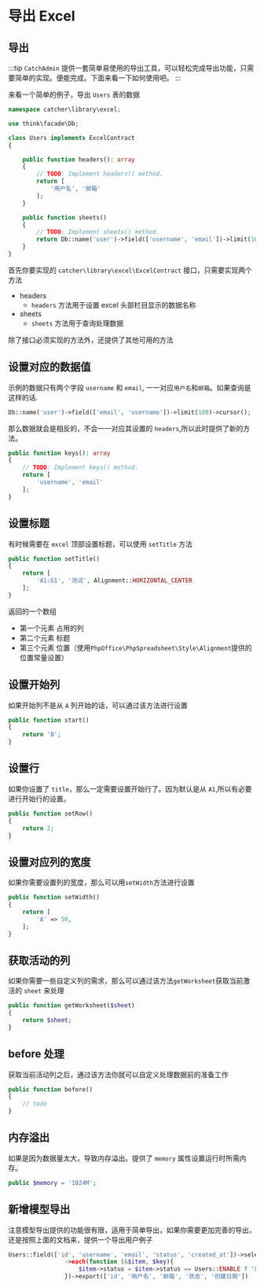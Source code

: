 # 导出 Excel

## 导出

:::tip
`CatchAdmin` 提供一套简单易使用的导出工具，可以轻松完成导出功能，只需要简单的实现。便能完成。下面来看一下如何使用吧。
:::

来看一个简单的例子，导出 `Users` 表的数据

```php
namespace catcher\library\excel;

use think\facade\Db;

class Users implements ExcelContract
{

    public function headers(): array
    {
        // TODO: Implement headers() method.
        return [
            '用户名', '邮箱'
        ];
    }

    public function sheets()
    {
        // TODO: Implement sheets() method.
        return Db::name('user')->field(['username', 'email'])->limit(100)->cursor();
    }
}

```

首先你要实现的 `catcher\library\excel\ExcelContract` 接口，只需要实现两个方法

- headers
  - `headers` 方法用于设置 excel 头部栏目显示的数据名称
- sheets
  - `sheets` 方法用于查询处理数据

除了接口必须实现的方法外，还提供了其他可用的方法

## 设置对应的数据值

示例的数据只有两个字段 `username` 和 `email`, 一一对应`用户名`和`邮箱`。如果查询是这样的话.

```php
Db::name('user')->field(['email', 'username'])->limit(100)->cursor();
```

那么数据就会是相反的，不会一一对应其设置的 `headers`,所以此时提供了新的方法。

```php
public function keys(): array
{
    // TODO: Implement keys() method.
    return [
        'username', 'email'
    ];
}
```

## 设置标题

有时候需要在 `excel` 顶部设置标题，可以使用 `setTitle` 方法

```php
public function setTitle()
{
    return [
        'A1:G1', '测试', Alignment::HORIZONTAL_CENTER
    ];
}
```

返回的一个数组

- 第一个元素 占用的列
- 第二个元素 标题
- 第三个元素 位置（使用`PhpOffice\PhpSpreadsheet\Style\Alignment`提供的位置常量设置）

## 设置开始列

如果开始列不是从 `A` 列开始的话，可以通过该方法进行设置

```php
public function start()
{
    return 'B';
}
```

## 设置行

如果你设置了 `title`，那么一定需要设置开始行了。因为默认是从 `A1`,所以有必要进行开始行的设置。

```php
public function setRow()
{
    return 2;
}
```

## 设置对应列的宽度

如果你需要设置列的宽度，那么可以用`setWidth`方法进行设置

```php
public function setWidth()
{
    return [
        'A' => 50,
    ];
}
```

## 获取活动的列

如果你需要一些自定义列的需求，那么可以通过该方法`getWorksheet`获取当前激活的 `sheet` 来处理

```php
public function getWorksheet($sheet)
{
    return $sheet;
}
```

## before 处理

获取当前活动列之后，通过该方法你就可以自定义处理数据前的准备工作

```php
public function before()
{
    // todo
}
```

## 内存溢出

如果是因为数据量太大，导致内存溢出。提供了 `memory` 属性设置运行时所需内存。

```php
public $memory = '1024M';
```

## 新增模型导出

注意模型导出提供的功能很有限，适用于简单导出，如果你需要更加完善的导出，还是按照上面的文档来，提供一个导出用户例子

```php
Users::field(['id', 'username', 'email', 'status', 'created_at'])->select()
                ->each(function (&$item, $key){
                    $item->status = $item->status == Users::ENABLE ? '启用' : '停用';
                })->export(['id', '用户名', '邮箱', '状态', '创建日期'])
```
